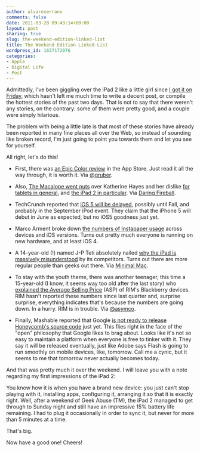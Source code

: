 ```yaml
---
author: alvaroserrano
comments: false
date: 2011-03-28 09:43:14+00:00
layout: post
sharing: true
slug: the-weekend-edition-linked-list
title: The Weekend Edition Linked-List
wordpress_id: 1637172076
categories:
- Apple
- Digital Life
- Post
---
```


Admittedly, I've been giggling over the iPad 2 like a little girl since [I got it on Friday](http://analogsenses.com/2011/03/25/enter-the-ipad-2/), which hasn't left me much time to write a decent post, or compile the hottest stories of the past two days. That is not to say that there weren't any stories, on the contrary: some of them were pretty good, and a couple were simply hilarious.

The problem with being a little late is that most of these stories have already been reported in many fine places all over the Web, so instead of sounding like broken record, I'm just going to point you towards them and let you see for yourself.

All right, let's do this!



	
  * First, there was [an Epic Color review](http://mike3k.posterous.com/best-app-store-review-ever) in the App Store. Just read it all the way through, it is worth it. Via [@gruber](https://twitter.com/gruber/status/52010186084327424).

	
  * Also, [The Macalope went nuts](http://www.macworld.com/article/158849/2011/03/macalope_noyes.html) over Katherine Hayes and her dislike [for tablets in general](http://www.pcworld.com/businesscenter/article/223204/why_tablets_are_just_a_fad.html), and [the iPad 2 in particular](http://www.pcworld.com/businesscenter/article/221306/why_the_ipad_2_leaves_me_cold.html). Via [Daring Fireball](http://daringfireball.net/linked/2011/03/26/macalope).

	
  * TechCrunch reported that [iOS 5 will be delayed](http://techcrunch.com/2011/03/26/ios-5-likely-pushed-to-the-fall-after-a-cloud-unveiling-at-wwdc/), possibly until Fall, and probably in the September iPod event. They claim that the iPhone 5 will debut in June as expected, but no iOS5 goodness just yet.

	
  * Marco Arment broke down [the numbers of Instapaper usage](http://www.marco.org/4073734086) across devices and iOS versions. Turns out pretty much everyone is running on new hardware, and at least iOS 4.

	
  * A 14-year-old (!) named J-P Teti absolutely nailed [why the iPad is massively misunderstood](http://jpteti.com/post/4072771125/the-ipad-is-99-more-open-than-any-other-computer) by its competitors. Turns out there are more regular people than geeks out there. Via [Minimal Mac](http://minimalmac.com/post/4076312420/j-p-teti-the-ipad-is-99-more-open-than-any-other).

	
  * To stay with the youth theme, there was another teenager, this time a 15-year-old (I know, it seems way too old after the last story) who [explained the Average Selling Price](http://mattrichman.tumblr.com/post/4076905315/blackberry-asp-in-q4-2011) (ASP) of RIM's Blackberry devices. RIM hasn't reported these numbers since last quarter and, surprise surprise, everything indicates that's because the numbers are going down. In a hurry. RIM is in trouble. Via [@asymco](https://twitter.com/asymco/status/51232234962821121).

	
  * Finally, Mashable reported that Google [is not ready to release Honeycomb's source code](http://mashable.com/2011/03/24/honeycomb-delay/) just yet. This flies right in the face of the "open" philosophy that Google likes to brag about. Looks like it's not so easy to maintain a platform when everyone is free to tinker with it. They say it will be released eventually, just like Adobe says Flash is going to run smoothly on mobile devices, like, tomorrow. Call me a cynic, but it seems to me that tomorrow never actually becomes today.


And that was pretty much it over the weekend. I will leave you with a note regarding my first impressions of the iPad 2:

You know how it is when you have a brand new device: you just can't stop playing with it, installing apps, configuring it, arranging it so that it is exactly right. Well, after a weekend of Geek Abuse (TM), the iPad 2 managed to get through to Sunday night and still have an impressive 15% battery life remaining. I had to plug it occasionally in order to sync it, but never for more than 5 minutes at a time.

That's big.

Now have a good one! Cheers!
